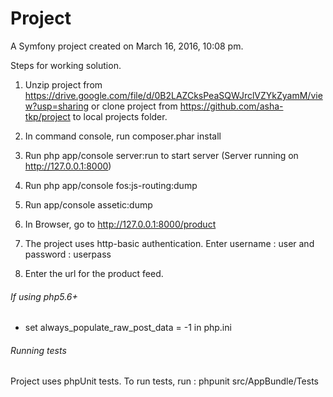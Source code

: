 Project
=======

A Symfony project created on March 16, 2016, 10:08 pm.

Steps for working solution.

1. Unzip project from https://drive.google.com/file/d/0B2LAZCksPeaSQWJrclVZYkZyamM/view?usp=sharing or clone project from https://github.com/asha-tkp/project to local projects folder.

2. In command console, run composer.phar install

3. Run php app/console server:run to start server	(Server running on http://127.0.0.1:8000)

4. Run php app/console fos:js-routing:dump

5. Run app/console assetic:dump 

6. In Browser, go to http://127.0.0.1:8000/product

7. The project uses http-basic authentication. Enter username : user and password : userpass

8. Enter the url for the product feed.

###### If using php5.6+

* set always_populate_raw_post_data = -1 in php.ini

######  Running tests

Project uses phpUnit tests.
To run tests,  run :  phpunit src/AppBundle/Tests
